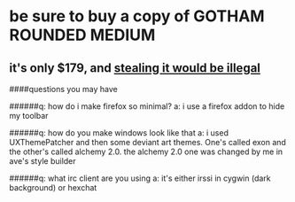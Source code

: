# be sure to buy a copy of <b>GOTHAM ROUNDED MEDIUM</b>
## it's only $179, and [stealing it would be illegal](http://www.ephifonts.com/free-gotham-font-gotham-rounded-medium.html)

####questions you may have

######q: how do i make firefox so minimal?
a: i use a firefox addon to hide my toolbar

######q: how do you make windows look like that
a: i used UXThemePatcher and then some deviant art themes. One's called exon and the other's called alchemy 2.0.  the alchemy 2.0 one was changed by me in ave's style builder

######q: what irc client are you using
a: it's either irssi in cygwin (dark background) or hexchat
